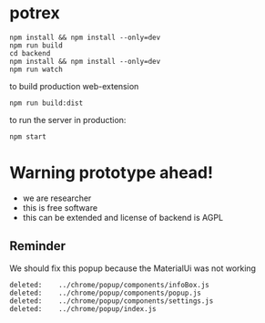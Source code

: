 # potrex

```
npm install && npm install --only=dev
npm run build
cd backend
npm install && npm install --only=dev
npm run watch
```

to build production web-extension
```
npm run build:dist
```

to run the server in production:
```
npm start
```

# Warning prototype ahead!

- we are researcher
- this is free software
- this can be extended and license of backend is AGPL

## Reminder 

We should fix this popup because the MaterialUi was not working 

    deleted:    ../chrome/popup/components/infoBox.js
    deleted:    ../chrome/popup/components/popup.js
    deleted:    ../chrome/popup/components/settings.js
    deleted:    ../chrome/popup/index.js

